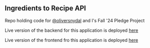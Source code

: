 ## Ingredients to Recipe API

Repo holding code for [@oliversnydal](https://github.com/oliversnydal) and I's Fall '24 Pledge Project

Live version of the backend for this application is deployed [here](https://recipe-api-slpl.onrender.com)

Live version of the frontend fro this application is deployed [here](https://letting-you-cook.vercel.app)
